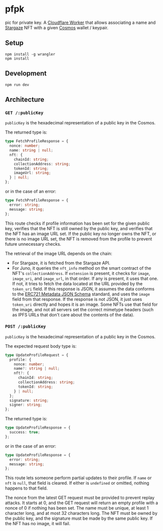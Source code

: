 # pfpk

pic for private key. A [Cloudflare Worker](https://developers.cloudflare.com/workers) that allows associating a name and
[Stargaze](https://stargaze.zone) NFT with a given [Cosmos](https://cosmos.network) wallet / keypair.

## Setup

```
npm install -g wrangler
npm install
```

## Development

```
npm run dev
```

## Architecture

### `GET /:publicKey`

`publicKey` is the hexadecimal representation of a public key in the Cosmos.

The returned type is:

```ts
type FetchProfileResponse = {
  nonce: number;
  name: string | null;
  nft: {
    chainId: string;
    collectionAddress: string;
    tokenId: string;
    imageUrl: string;
  } | null;
};
```

or in the case of an error:

```ts
type FetchProfileResponse = {
  error: string;
  message: string;
};
```

This route checks if profile information has been set for the given public key,
verifies that the NFT is still owned by the public key, and verifies that the
NFT has an image URL set. If the public key no longer owns the NFT, or there
is no image URL set, the NFT is removed from the profile to prevent future
unnecessary checks.

The retrieval of the image URL depends on the chain:

- For Stargaze, it is fetched from the Stargaze API.
- For Juno, it queries the `nft_info` method on the smart contract of the NFT's
  `collectionAddress`. If `extension` is present, it checks for `image`,
  `image_uri`, and `image_url`, in that order. If any is present, it uses that
  one. If not, it tries to fetch the data located at the URL provided by the
  `token_uri` field. If this response is JSON, it assumes the data conforms to
  the [ERC721 Metadata JSON
  Schema](https://github.com/ethereum/EIPs/blob/master/EIPS/eip-721.md#specification)
  standard, and uses the `image` field from that response. If the response is
  not JSON, it just uses `token_uri` directly and hopes it is an image. Some
  NFTs use that field for the image, and not all servers set the correct
  mimetype headers (such as IPFS URLs that don't care about the contents of the
  data).

### `POST /:publicKey`

`publicKey` is the hexadecimal representation of a public key in the Cosmos.

The expected request body type is:

```ts
type UpdateProfileRequest = {
  profile: {
    nonce: number;
    name?: string | null;
    nft?: {
      chainId: string;
      collectionAddress: string;
      tokenId: string;
    } | null;
  };
  signature: string;
  signer: string;
};
```

The returned type is:

```ts
type UpdateProfileResponse = {
  success: true;
};
```

or in the case of an error:

```ts
type UpdateProfileResponse = {
  error: string;
  message: string;
};
```

This route lets someone perform partial updates to their profile. If `name` or
`nft` is `null`, that field is cleared. If either is `undefined` or omitted,
nothing happens to that field.

The nonce from the latest GET request must be provided to prevent replay
attacks. It starts at 0, and the GET request will return an empty profile with a
nonce of 0 if nothing has been set. The name must be unique, at least 1
character long, and at most 32 characters long. The NFT must be owned by the
public key, and the signature must be made by the same public key. If the NFT
has no image, it will fail.
